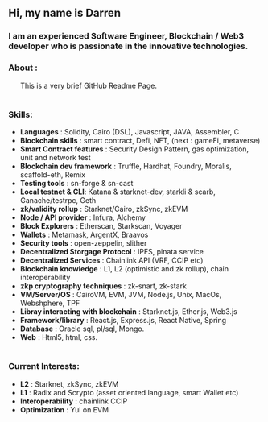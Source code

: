 ## Hi, my name is Darren

### I am an experienced Software Engineer, Blockchain / Web3 developer who is passionate in the innovative technologies.

### About : 
&nbsp; &nbsp; &nbsp; This is a very brief GitHub Readme Page. 

#  
### Skills: 
   - **Languages**    : Solidity, Cairo (DSL), Javascript, JAVA, Assembler, C
   - **Blockchain skills**    : smart contract, Defi, NFT, (next : gameFi, metaverse)
   - **Smart Contract features** : Security Design Pattern, gas optimization, unit and network test
   - **Blockchain dev framework**    : Truffle, Hardhat, Foundry, Moralis, scaffold-eth, Remix
   - **Testing tools** : sn-forge & sn-cast
   - **Local testnet & CLI**: Katana & starknet-dev, starkli & scarb, Ganache/testrpc, Geth
   - **zk/validity rollup** : Starknet/Cairo, zkSync, zkEVM
   - **Node / API provider** : Infura, Alchemy
   - **Block Explorers** : Etherscan, Starkscan, Voyager
   - **Wallets** : Metamask, ArgentX, Braavos 
   - **Security tools** : open-zeppelin, slither
   - **Decentralized Storgage Protocol** : IPFS, pinata service
   - **Decentralized Services** : Chainlink API (VRF, CCIP etc)
   - **Blockchain knowledge**    : L1, L2 (optimistic and zk rollup), chain interoperability
   - **zkp cryptography techniques** : zk-snart, zk-stark
   - **VM/Server/OS**      :  CairoVM, EVM, JVM, Node.js, Unix, MacOs, Webshphere, TPF
   - **Libray interacting with blockchain** : Starknet.js, Ether.js, Web3.js
   - **Framework/library** : React.js, Express.js, React Native, Spring 
   - **Database**       : Oracle sql, pl/sql, Mongo.
   - **Web**           : Html5, html, css.  

#  
### Current Interests:
   - **L2** : Starknet, zkSync, zkEVM
   - **L1** : Radix and Scrypto (asset oriented language, smart Wallet etc)
   - **Interoperability** : chainlink CCIP
   - **Optimization** : Yul on EVM



